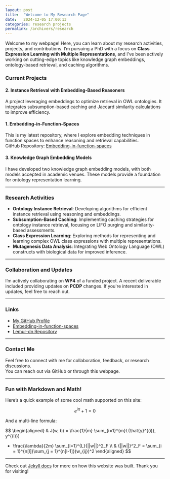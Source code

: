 ```yaml
---
layout: post
title:  "Welcome to My Research Page"
date:   2024-12-05 17:00:13
categories: research projects
permalink: /archivers/research
---
```


Welcome to my webpage! Here, you can learn about my research activities, projects, and contributions. I’m pursuing a PhD with a focus on **Class Expression Learning with Multiple Representations**, and I’ve been actively working on cutting-edge topics like knowledge graph embeddings, ontology-based retrieval, and caching algorithms.

<!--more-->

### Current Projects

#### 2. **Instance Retrieval with Embedding-Based Reasoners**
A project leveraging embeddings to optimize retrieval in OWL ontologies. It integrates subsumption-based caching and Jaccard similarity calculations to improve efficiency.

#### 1. **Embedding-in-Function-Spaces**
This is my latest repository, where I explore embedding techniques in function spaces to enhance reasoning and retrieval capabilities.  
GitHub Repository: [Embedding-in-function-spaces](https://github.com/Louis-Mozart/Embedding-in-function-spaces)


#### 3. **Knowledge Graph Embedding Models**
I have developed two knowledge graph embedding models, with both models accepted in academic venues. These models provide a foundation for ontology representation learning.

---

### Research Activities

- **Ontology Instance Retrieval**: Developing algorithms for efficient instance retrieval using reasoning and embeddings.
- **Subsumption-Based Caching**: Implementing caching strategies for ontology instance retrieval, focusing on LIFO purging and similarity-based assessments.
- **Class Expression Learning**: Exploring methods for representing and learning complex OWL class expressions with multiple representations.
- **Mutagenesis Data Analysis**: Integrating Web Ontology Language (OWL) constructs with biological data for improved inference.

---

### Collaboration and Updates

I’m actively collaborating on **WP4** of a funded project. A recent deliverable included providing updates on **PCDP** changes. If you're interested in updates, feel free to reach out.

---

### Links

- [My GitHub Profile](https://github.com/Louis-Mozart)  
- [Embedding-in-function-spaces](https://github.com/Louis-Mozart/Embedding-in-function-spaces)  
- [Lemur-dn Repository](https://github.com/Louis-Mozart/Lemur-dn/lemur-dn.github.io)

---

### Contact Me

Feel free to connect with me for collaboration, feedback, or research discussions.  
You can reach out via GitHub or through this webpage.

---

### Fun with Markdown and Math!

Here’s a quick example of some cool math supported on this site:

$$
e^{i\pi} + 1 = 0
$$

And a multi-line formula:

$$
\begin{aligned}
& J(w, b) = \frac{1}{m} \sum_{i=1}^{m}L(\hat{y}^{(i)}, y^{(i)})
+ \frac{\lambda}{2m} \sum_{l=1}^{L}{||w||}^2_F \\\\
& {||w||}^2_F = \sum_{i = 1}^{n[l]}\sum_{j = 1}^{n[l-1]}(w_{ij})^2
\end{aligned}
$$

---

Check out [Jekyll docs](http://jekyllrb.com) for more on how this website was built. Thank you for visiting!

